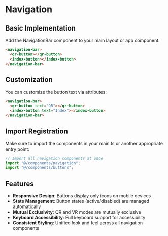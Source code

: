 # Navigation

## Basic Implementation

Add the NavigationBar component to your main layout or app component:

```html
<navigation-bar>
  <qr-button></qr-button>
  <index-button></index-button>
</navigation-bar>
```

## Customization

You can customize the button text via attributes:

```html
<navigation-bar>
  <qr-button text="QR"></qr-button>
  <index-button text="Index"></index-button>
</navigation-bar>
```

## Import Registration

Make sure to import the components in your main.ts or another appropriate entry point:

```typescript
// Import all navigation components at once
import "@/components/navigation";
import "@/components/buttons";
```

## Features

- **Responsive Design**: Buttons display only icons on mobile devices
- **State Management**: Button states (active/disabled) are managed automatically
- **Mutual Exclusivity**: QR and VR modes are mutually exclusive
- **Keyboard Accessibility**: Full keyboard support for accessibility
- **Consistent Styling**: Unified look and feel across all navigation components
